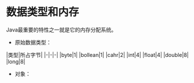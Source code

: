 # 数据类型和内存

Java最重要的特性之一就是它的内存分配系统。

- 原始数据类型：

|类型|所占字节|
|-|-|-|
|byte|1|
|bollean|1|
|cahr|2|
|int|4|
|float|4|
|double|8|
|long|8|

- 对象：


